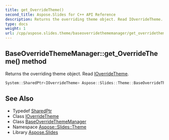 ```yaml
---
title: get_OverrideTheme()
second_title: Aspose.Slides for C++ API Reference
description: Returns the overriding theme object. Read IOverrideTheme.
type: docs
weight: 1
url: /cpp/aspose.slides.theme/baseoverridethememanager/get_overridetheme/
---
```

## BaseOverrideThemeManager::get_OverrideTheme() method


Returns the overriding theme object. Read [IOverrideTheme](../../ioverridetheme/).

```cpp
System::SharedPtr<IOverrideTheme> Aspose::Slides::Theme::BaseOverrideThemeManager::get_OverrideTheme() override
```

## See Also

* Typedef [SharedPtr](../../system/sharedptr/)
* Class [IOverrideTheme](../ioverridetheme/)
* Class [BaseOverrideThemeManager](./)
* Namespace [Aspose::Slides::Theme](../)
* Library [Aspose.Slides](../../)